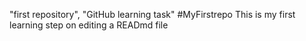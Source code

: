"first repository", "GitHub learning task"
#MyFirstrepo
This is my first learning step on editing a READmd file
